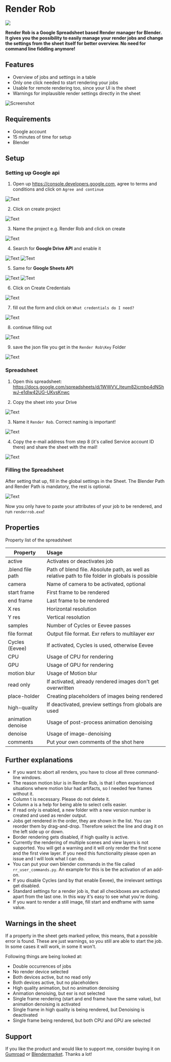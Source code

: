 # Render Rob

![ ](img/readme_pics/renderrob_deck_01.png)

**Render Rob is a Google Spreadsheet based Render manager for Blender. It gives you the possibility to easily manage your render jobs and change the settings from the sheet itself for better overview. No need for command line fiddling anymore!**

## Features

- Overview of jobs and settings in a table
- Only one click needed to start rendering your jobs
- Usable for remote rendering too, since your UI is the sheet
- Warnings for implausible render settings directly in the sheet

![Screenshot](img/readme_pics/screenshot.jpg)

## Requirements

- Google account
- 15 minutes of time for setup
- Blender

## Setup

### Setting up Google api

1. Open up https://console.developers.google.com, agree to terms and conditions and click on `Agree and continue`

![Text](img/readme_pics/Anmerkung%202020-04-26%20102222.jpg "Terms and Service")

2. Click on create project


![Text](img/readme_pics/Anmerkung%202020-04-26%20125300.jpg "Dashboard")

3. Name the project e.g. Render Rob and click on create

![Text](img/readme_pics/Anmerkung%202020-04-26%20102359.jpg "Create Project")

4. Search for **Google Drive API** and enable it

![Text](img/readme_pics/Anmerkung%202020-04-26%20125343.jpg "Search API")
![Text](img/readme_pics/Anmerkung%202020-04-26%20125407.jpg "Drive API")
<!-- ![Text](img/readme_pics/Anmerkung%202020-04-26%20102553.jpg "Descrp") -->

5. Same for **Google Sheets API**

![Text](img/readme_pics/Anmerkung%202020-04-26%20102550.jpg "Search API")
![Text](img/readme_pics/Anmerkung%202020-04-26%20102636.jpg "Sheet API")

6. Click on Create Credentials

![Text](img/readme_pics/Anmerkung%202020-04-26%20125536.jpg "Credentials")

7. fill out the form and click on `What credentials do I need?`

![Text](img/readme_pics/Anmerkung%202020-04-26%20102827.jpg "Credentials")

8. continue filling out

![Text](img/readme_pics/Anmerkung%202020-04-26%20102856.jpg "Credentials")

9. save the json file you get in the `Render Rob\Key` Folder

![Text](img/readme_pics/Anmerkung%202020-04-26%20102919.jpg "Credentials")

### Spreadsheet

1. Open this spreadsheet:
https://docs.google.com/spreadsheets/d/1WWVV_Iteum82jcmbp4dNShwJ-e1dlw42UG-UKvsKnwc

1. Copy the sheet into your Drive 

![Text](img/readme_pics/Anmerkung%202020-04-26%20101650.jpg "Sheet")


3. Name it `Render Rob`. Correct naming is important!

![Text](img/readme_pics/Anmerkung%202020-04-26%20101720.jpg "Sheet")

4. Copy the e-mail address from step 8 (it's called Service account ID there) and share the sheet with the mail!

![Text](img/readme_pics/Anmerkung%202020-04-26%20104113.jpg "Sheet")


### Filling the Spreadsheet

After setting that up, fill in the global settings in the Sheet. The Blender Path and Render Path is mandatory, the rest is optional.

![Text](img/readme_pics/Anmerkung%202020-04-26%20134758.jpg)

Now you only have to paste your attributes of your job to be rendered, and run `renderrob.exe`!

## Properties

Property list of the spreadsheet

| Property | Usage |
|--- |:---|
| active | Activates or deactivates job |
| .blend file path | Path of blend file. Absolute path, as well as relative path to file folder in globals is possible |
| camera | Name of camera to be activated, optional |
| start frame | First frame to be rendered|
| end frame | Last frame to be rendered|
| X res | Horizontal resolution |
| Y res | Vertical resolution|
| samples | Number of Cycles or Eevee passes|
| file format | Output file format. Exr refers to multilayer exr|
| Cycles (Eevee) | If activated, Cycles is used, otherwise Eevee|
| CPU | Usage of CPU for rendering |
| GPU | Usage of GPU for rendering |
| motion blur | Usage of Motion blur |
| read only | If activated, already rendered images don't get overwritten |
| place-holder | Creating placeholders of images being rendered |
| high-quality | If deactivated, preview settings from globals are used|
| animation denoise | Usage of post-process animation denoising|
| denoise | Usage of image-denoising|
| comments | Put your own comments of the shot here|

## Further explanations

- If you want to abort all renders, you have to close all three command-line windows.
- The reason motion blur is in Render Rob, is that I often experienced situations where motion blur had artifacts, so I needed few frames without it.
- Column t is necessary. Please do not delete it.
- Column a is a help for being able to select cells easier.
- If read only is enabled, a new folder with a new version number is created and used as render output.
- Jobs get rendered in the order, they are shown in the list. You can reorder them by drag-and-drop. Therefore select the line and drag it on the left side up or down.
- Border rendering gets disabled, if high quality is active.
- Currently the rendering of multiple scenes and view layers is not supported. You will get a warning and it will only render the first scene and the first view layer. If you need this functionality please open an issue and I will look what I can do.
- You can put your own blender commands in the file called `rr_user_commands.py`. An example for this is be the activation of an add-on.
- If you disable Cycles (and by that enable Eevee), the irrelevant settings get disabled.
- Standard settings for a render job is, that all checkboxes are activated apart from the last one. In this way it's easy to see what you're doing.
- If you want to render a still image, fill start and endframe with same value.

## Warnings in the sheet

If a property in the sheet gets marked yellow, this means, that a possible error is found. These are just warnings, so you still are able to start the job. In some cases it will work, in some it won't.

Following things are being looked at:

- Double occurrences of jobs
- No render device selected
- Both devices active, but no read only
- Both devices active, but no placeholders
- High quality animation, but no animation denoising
- Animation denoising, but exr is not selected
- Single frame rendering (start and end frame have the same value), but animation denoising is activated
- Single frame in high quality is being rendered, but Denoising is deactivated
- Single frame being rendered, but both CPU and GPU are selected

## Support

If you like the product and would like to support me, consider buying it on [Gumroad](https://gum.co/JXBgO) or [Blendermarket](https://blendermarket.com). Thanks a lot!
